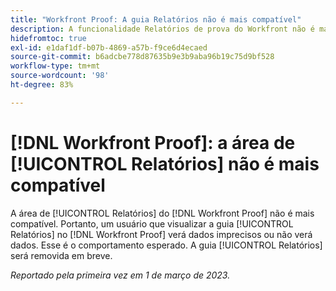 ```yaml
---
title: "Workfront Proof: A guia Relatórios não é mais compatível"
description: A funcionalidade Relatórios de prova do Workfront não é mais compatível. Portanto, um usuário que visualizar a guia Relatórios na Prova do Workfront verá dados imprecisos ou não verá dados. Esse é o comportamento esperado. A guia Relatórios será removida em breve.
hidefromtoc: true
exl-id: e1daf1df-b07b-4869-a57b-f9ce6d4ecaed
source-git-commit: b6adcbe778d87635b9e3b9aba96b19c75d9bf528
workflow-type: tm+mt
source-wordcount: '98'
ht-degree: 83%

---
```


# [!DNL Workfront Proof]: a área de [!UICONTROL Relatórios] não é mais compatível

<!--Requested article-->

A área de [!UICONTROL Relatórios] do [!DNL Workfront Proof] não é mais compatível. Portanto, um usuário que visualizar a guia [!UICONTROL Relatórios] no [!DNL Workfront Proof] verá dados imprecisos ou não verá dados. Esse é o comportamento esperado. A guia [!UICONTROL Relatórios] será removida em breve.

_Reportado pela primeira vez em 1 de março de 2023._
